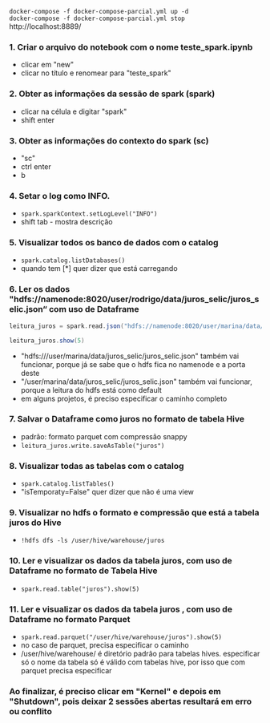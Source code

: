 ```docker-compose -f docker-compose-parcial.yml up -d```  
```docker-compose -f docker-compose-parcial.yml stop```  
http://localhost:8889/

### 1. Criar o arquivo do notebook com o nome teste_spark.ipynb
- clicar em "new"
- clicar no título e renomear para "teste_spark"

### 2. Obter as informações da sessão de spark (spark)
- clicar na célula e digitar "spark"
- shift enter

### 3. Obter as informações do contexto do spark (sc)
- "sc"
- ctrl enter
- b

### 4. Setar o log como INFO.
- ```spark.sparkContext.setLogLevel("INFO")```
- shift tab - mostra descrição

### 5. Visualizar todos os banco de dados com o catalog
- ```spark.catalog.listDatabases()```
- quando tem [*] quer dizer que está carregando

### 6. Ler os dados "hdfs://namenode:8020/user/rodrigo/data/juros_selic/juros_selic.json“ com uso de Dataframe
```scala
leitura_juros = spark.read.json("hdfs://namenode:8020/user/marina/data/juros_selic/juros_selic.json")

leitura_juros.show(5)
```
- "hdfs:///user/marina/data/juros_selic/juros_selic.json" também vai funcionar, porque já se sabe que o hdfs fica no namenode e a porta deste
- "/user/marina/data/juros_selic/juros_selic.json" também vai funcionar, porque a leitura do hdfs está como default
- em alguns projetos, é preciso especificar o caminho completo

### 7. Salvar o Dataframe como juros no formato de tabela Hive
- padrão: formato parquet com compressão snappy
- ```leitura_juros.write.saveAsTable("juros")```

### 8. Visualizar todas as tabelas com o catalog
- ```spark.catalog.listTables()```
- "isTemporaty=False" quer dizer que não é uma view

### 9. Visualizar no hdfs o formato e compressão que está a tabela juros do Hive
- ```!hdfs dfs -ls /user/hive/warehouse/juros```

### 10. Ler e visualizar os dados da tabela juros, com uso de Dataframe no formato de Tabela Hive
- ```spark.read.table("juros").show(5)```

### 11. Ler e visualizar os dados da tabela juros , com uso de Dataframe no formato Parquet
- ```spark.read.parquet("/user/hive/warehouse/juros").show(5)```
- no caso de parquet, precisa especificar o caminho
- /user/hive/warehouse/ é diretório padrão para tabelas hives. especificar só o nome da tabela só é válido com tabelas hive, por isso que com parquet precisa especificar

### Ao finalizar, é preciso clicar em "Kernel" e depois em "Shutdown", pois deixar 2 sessões abertas resultará em erro ou conflito
